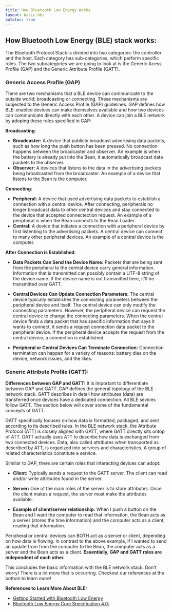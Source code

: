 ```yaml
---
title: How Bluetooth Low Energy Works
layout: basic.hbs
autotoc: true
---
```

## How Bluetooth Low Energy (BLE) stack works:
The Bluetooth Protocol Stack is divided into two categories: the controller and the host.  Each category has sub-categories, which perform specific roles.  The two subcategories we are going to look at is the Generic Acess Profile (GAP) and the Generic Attribute Profile (GATT).  

### Generic Access Profile (GAP)
There are two mechanisms that a BLE device can communicate to the outside world: broadcasting or connecting. These mechanisms are subjected to the Generic Access Profile (GAP) guidelines. GAP defines how BLE-enabled devices can make themselves available and how two devices can communicate directly with each other.  A device can join a BLE network by adoping these roles specified in GAP: 

__Broadcasting__: 
 
* __Broadcaster:__ A device that publicly broadcast advertising data packets, such as how long the push button has been pressed.  No connection happens between the broadcaster and observer. An example is when the battery is already put into the Bean, it automatically broadcast data packets to the observer. 
* __Observer:__  A devices that listens to the data in the advertising packets being broadcasted from the broadcaster. An example of a device that listens to the Bean is the computer.

__Connecting__: 
 
* __Peripheral:__ A device that used advertising data packets to establish a connection with a central device. After connecting, peripherals no longer broadcast data to other central devices and stay connected to the device that accepted connectection request.  An example of a peripheral is when the Bean connects to the Bean Loader.  
* __Central:__ A device that initiates a connection with a peripheral device by first listenting to the advertising packets. A central device can connect to many other peripheral devices. An example of a central device is the computer.

__After Connection is Established__: 

* __Data Packets Can Send the Device Name:__
Packets that are being sent from the peripheral to the central device carry general information.  Information that is transmitted can possibly contain a UTF-8 string of the device name. If the device name is not transmitted here, it'll be transmitted over GATT. 

* __Central Devices Can Update Connection Parameters:__ The central device typically establishes the connecting parameters between the peripheral device and itself.  The central device can only modify the connecting parameters.  However, the peripheral device can request the central device to change the connecting parameters. When the central device finds a data packet that has specific information that says it wants to connect, it sends a request connection data packet to the peripheral device.  If the peripheral device accepts the request from the central device, a connection is established.

* __Peripheral or Central Devices Can Terminate Connection:__ Connection termination can happen for a variety of reasons: battery dies on the device, network issues,  and the likes. 

### Generic Attribute Profile (GATT):

__Differences between GAP and GATT:__
It is important to differentiate between GAP and GATT. GAP defines the general topology of the BLE network stack. GATT describes in detail how attributes (data) are transferred once devices have a dedicated connection.  All BLE sevices follow GATT. The section below will cover some of the fundamental concepts of GATT.

GATT specifically focuses on how data is formatted, packaged, and sent according to its described rules.  In the BLE network stack, the Attribute Protocol (ATT) is closely aligned with GATT, where GATT directly sits ontop of ATT.  GATT actually uses ATT to describe how data is exchanged from two connected devices. Data, also called attributes when transported as described by ATT, is organized into services and characteristics. A group of related characteristics constitute a service. 

 Similiar to GAP, there are certain roles that interacting devices can adopt:

* __Client:__ Typically sends a request to the GATT server. The client can read and/or write attributes found in the server. 

* __Server:__ One of the main roles of the server is to store attributes. Once the client makes a request, the server must make the attributes available. 

* __Example of client/server relationship:__ When I push a button on the Bean and I want the computer to read that information, the Bean acts as a server (stores the time information) and the computer acts as a client, reading that information. 

Peripheral or central devices can BOTH act as a server or client, depending on how data is flowing.  In contrast to the above example, if I wanted to send an update from from the computer to the Bean, the computer acts as a server and the Bean acts as a client.  <strong>Essentially, GAP and GATT roles are independent of each other. </strong>

This concludes the basic information with the BLE network stack.  Don't worry!  There is a lot more that is occurring.  Checkout our references at the bottom to learn more!

__References to Learn More About BLE:__
* [Getting Started with Bluetooth Low Energy](http://www.amazon.com/Getting-Started-Bluetooth-Low-Energy-ebook/dp/B00K1N23LA)
* [Bluetooth Low Energy Core Specification 4.0:](https://www.bluetooth.org/en-us/specification/adopted-specifications)
